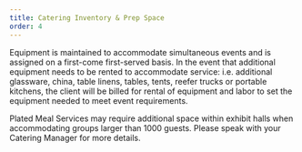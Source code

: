 ```yaml
---
title: Catering Inventory & Prep Space
order: 4
---
```


Equipment is maintained to accommodate simultaneous events and is assigned on a first-come first-served basis. In the event that additional equipment needs to be rented to accommodate service: i.e. additional glassware, china, table linens, tables, tents, reefer trucks or portable kitchens, the client will be billed for rental of equipment and labor to set the equipment needed to meet event requirements.

Plated Meal Services may require additional space within exhibit halls when accommodating groups larger than 1000 guests. Please speak with your Catering Manager for more details.
